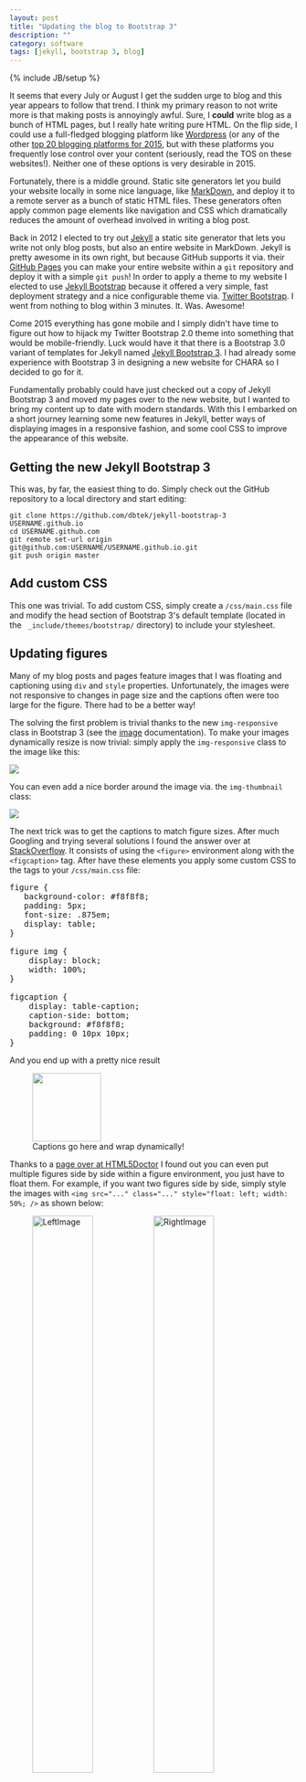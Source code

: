 ```yaml
---
layout: post
title: "Updating the blog to Bootstrap 3"
description: ""
category: software
tags: [jekyll, bootstrap 3, blog]
---
```

{% include JB/setup %}

It seems that every July or August I get the sudden urge to blog and this year
appears to follow that trend.
I think my primary reason to not write more is that making posts is annoyingly
awful.
Sure, I **could** write blog as a bunch of HTML pages, but I really hate
writing pure HTML.
On the flip side, I could use a full-fledged blogging platform like
[Wordpress](https://wordpress.com) (or any of the other
[top 20 blogging platforms for 2015](http://thenextweb.com/businessapps/2015/05/11/the-18-best-blogging-and-publishing-platforms-on-the-internet-today/),
but with these platforms you frequently lose control over your content
(seriously, read the TOS on these websites!).
Neither one of these options is very desirable in 2015.

Fortunately, there is a middle ground.
Static site generators let you build your website locally in some nice language,
like [MarkDown](http://daringfireball.net/projects/markdown/), and deploy it
to a remote server as a bunch of static HTML files.
These generators often apply common page elements like navigation and CSS
which dramatically reduces the amount of overhead involved in writing a
blog post.

Back in 2012 I elected to try out [Jekyll](http://jekyllrb.com/) a static
site generator that lets you write not only blog posts, but also an entire
website in MarkDown.
Jekyll is pretty awesome in its own right, but because GitHub supports it via.
their [GitHub Pages](https://pages.github.com) you can make your entire
website within a `git` repository and deploy it with a simple `git push`!
In order to apply a theme to my website I elected to use
[Jekyll Bootstrap](http://jekyllbootstrap.com/) because it offered a very simple,
fast deployment strategy and a nice configurable theme via.
[Twitter Bootstrap](http://getbootstrap.com).
I went from nothing to blog within 3 minutes. It. Was. Awesome!

Come 2015 everything has gone mobile and I simply didn't have time to figure
out how to hijack my Twitter Bootstrap 2.0 theme into something that would
be mobile-friendly.
Luck would have it that there is a Bootstrap 3.0 variant of templates for
Jekyll named [Jekyll Bootstrap 3](https://github.com/dbtek/jekyll-bootstrap-3).
I had already some experience with Bootstrap 3 in designing a new website
for CHARA so I decided to go for it.

Fundamentally probably could have just checked out a copy of Jekyll Bootstrap 3
and moved my pages over to the new website, but I wanted to bring my content
up to date with modern standards.
With this I embarked on a short journey learning some new features in
Jekyll, better ways of displaying images in a responsive fashion, and some
cool CSS to improve the appearance of this website.

## Getting the new Jekyll Bootstrap 3

This was, by far, the easiest thing to do.
Simply check out the GitHub repository to a local directory and start editing:

    git clone https://github.com/dbtek/jekyll-bootstrap-3 USERNAME.github.io
    cd USERNAME.github.com
    git remote set-url origin git@github.com:USERNAME/USERNAME.github.io.git
    git push origin master

## Add custom CSS

This one was trivial. To add custom CSS, simply create a `/css/main.css`
file and modify the head section of Bootstrap 3's default template (located
in the ` _include/themes/bootstrap/` directory) to include your stylesheet.

## Updating figures

Many of my blog posts and pages feature images that I was floating and
captioning using `div` and `style` properties.
Unfortunately, the images were not responsive to changes in page size
and the captions often were too large for the figure.
There had to be a better way!

The solving the first problem is trivial thanks to the new `img-responsive`
class in Bootstrap 3 (see the [image](http://getbootstrap.com/css/#images)
documentation).
To make your images dynamically resize is now trivial: simply apply
the `img-responsive` class to the image like this:

<pre>
<img src="..." class="img-responsive" ... />
</pre>

You can even add a nice border around the image via. the `img-thumbnail` class:

<pre>
<img src="..." class="img-responsive img-thumbnail" ... />
</pre>


The next trick was to get the captions to match figure sizes. After much
Googling and trying several solutions I found the answer over at
[StackOverflow](http://stackoverflow.com/questions/10264463/can-a-figcaption-be-restricted-to-the-width-of-a-responsively-sized-image).
It consists of using the `<figure>` environment along with the `<figcaption>`
tag.
After have these elements you apply some custom CSS to the tags to your
`/css/main.css` file:

<pre>
figure {
   background-color: #f8f8f8;
   padding: 5px;
   font-size: .875em;
   display: table;
}

figure img {
    display: block;
    width: 100%;
}

figcaption {
    display: table-caption;
    caption-side: bottom;
    background: #f8f8f8;
    padding: 0 10px 10px;
}
</pre>

And you end up with a pretty nice result

<figure>
    <img src="/images/blog/100_1937_1.jpg" class="img-responsive img-thumbnail"
        style="width: 120px;" />
    <figcaption>Captions go here and wrap dynamically!</figcaption>
</figure>

Thanks to a [page over at HTML5Doctor](http://html5doctor.com/the-figure-figcaption-elements/)
I found out you can even put multiple figures side by side within a figure
environment, you just have to float them.
For example, if you want two figures side by side, simply style the images with
`<img src="..." class="..." style="float: left; width: 50%; />` as shown
below:

<figure>
    <img class="img-responsive img-thumbnail" style="float: left; width: 50%;"
        src="/images/blog/100_1937_1.jpg"
        alt="LeftImage" />
    <img class="img-responsive img-thumbnail" style="float: left; width: 50%;"
        src="/images/blog/100_1937_1.jpg"
        alt="RightImage" />
    <figcaption>A nice caption that automatically wraps to the width of the figure!</figcaption>
</figure>

Best of all, thanks to the `img-responsive` tag the images will automatically
scale with the browser window.
Annoyingly I couldn't get the code for these figures to display within a `<pre>`
tag, so just look at the source to see how this works.

## Add data-driven, two-level menu navigation

The next step was to refurbish the navigation menu.
In Jekyll-Bootstrap 2.0 use the `group` section of the
[YAML front matter](http://jekyllrb.com/docs/frontmatter/) to put pages
into the navigation section.
In order to get the pages sorted I had to resort to some tricky Liquid
voodoo in order to parse the pages out into top and sub-level navigation
menus.
This was quite flaky and I kept forgetting how to add pages correctly, so
I ended up abandoning it all together and just going for top level menus with
a floating submenu navigation bar on the left.
The results were, shall we say, less than desirable:

<figure>
    <img class="img-responsive img-thumbnail" style="float: left; width: 50%;"
        src="/images/blog/bootstrap2-submenu-on-large-page.png"
        alt="Submenu navigation looked ok on large pages" />
    <img class="img-responsive img-thumbnail" style="float: left; width: 50%;"
        src="/images/blog/bootstrap2-submenu-on-small-page.png"
        alt="But the navigation messed up the appearance of small pages" />
    <figcaption>Submenu navigation on my Bootstrap 2 based website... it was a
        bad idea from the start!</figcaption>
</figure>

Again, back to Google for ideas.
I tried a few solutions including a fairly novel idea of
[parsing the page URLs](http://thinkshout.com/blog/2014/12/creating-dynamic-menus-in-jekyll/)
to make the menus, but in the end it didn't quite give me what I wanted.
After reading about [Jekyll data files](http://jekyllrb.com/docs/datafiles/)
I searched for a demonstration that data files were supported on GitHub.
Fortunately Dale Tournemille had already written a post discussing how to
[create navigation from data files](http://www.tournemille.com/blog/How-to-create-data-driven-navigation-in-Jekyll/).

The process is quite simple.
First you create a YAML file containing the navigation menu you wish to create
and place this in the `_data` directory. Here is a snippit from my
`_data/navigation.yml` file:

<pre>
- title: "Home"
  href: "/"

- title: "Blog"
  href: "/blog/"
  subcategories:
    - subtitle: "Most recent"
      subhref: "/blog/"
      subhref: "/blog/categories.html"
    - subtitle: "List by tag"
      subhref: "/blog/tags.html"

- title: "Research"
  href: "/research/"
  subcategories:
    - subtitle: "Publications"
      subhref: "/research/publications.html"
    - subtitle: "CV"
      subhref: "/research/Kloppenborg_CV.pdf"
    - subtitle: "epsilon Aurigae"
      subhref: "/research/epsilon-aurigae"

- title: "My Software"
  href: "/software/"

- title: "Contact"
  href: "/contact.html"
</pre>

The contents of this file will be accessable via. the `site.data.navigation`
variable.
Next I extracted the core of the navigation template from Dale's website
and pasted it into my
[`_include/navigation`](https://github.com/bkloppenborg/bkloppenborg.github.com/tree/master/_includes/navigation)
file and made a few minor modifications.

Finally, we need to call the `navigation` script when we generate the pages.
This is easily accomplished by modifying the Bootstrap 3 default theme
(i.e. the `_include/themes/bootstrap/default.html` file) by replacing the
call to `JB/pages_list` with our own `navigation` page:

<pre>
{% raw %}
Comment out these lines:
  {% assign pages_list = site.pages %}
  {% include JB/pages_list %}
And replace with this:
  {% include navigation %}
{% endraw %}
</pre>

The result? Much better looking navigation menus that intelligently respond
to changes in screen size:

<figure>
    <img class="img-responsive img-thumbnail" style="float: left; width: 50%;"
        src="/images/blog/bootstrap3-navigation-menu-large-screen.png"
        alt="New navigation menu on large screens" />
    <img class="img-responsive img-thumbnail" style="float: left; width: 50%;"
        src="/images/blog/bootstrap3-navigation-menu-small-screen.png"
        alt="New navigation menu on small screens" />
    <figcaption>The new Bootstrap 3 navigation menus using Jekyll data file
        support are super easy to update and look great on a variety of screen
        sizes</figcaption>
</figure>


## Move the blog to a subdirectory

Next I wanted to move my blog posts into the `blog` subdirectory.
Fortunately this is trivial to do.
Open up the `_config.yml` file and prefix `/blog` onto the permalink like so:

    permalink: /blog/:categories/:year/:month/:day/:title


## Custom blog category pages

While browsing other Jekyll blogs I stumbled upon the
[blog at gladis.org](http://blog.gladis.org).
One really nice feature there is the ability to click on the categories and
be taken to a page which list all blog posts under that category.
I thought this was an automatic feature of Jekyll, but evidently it is not.
There were lots of solutions for how to do this including a fairly nice
solution using templates by Christian Specht over at
[StackOverflow](http://stackoverflow.com/questions/1408824/an-easy-way-to-support-tags-in-a-jekyll-blog);
however, this split tags with spaces which was an undesirable consequence of
their sorting method.
In the end I just adopted the simple method of parsing the `site.categories`
array for a specific tag and inserting that as a HTML file.
You can see a sample implementation of this method
[for my software category page](https://github.cum/bkloppenborg/bkloppenborg.github.com/tree/master/blog/software/index.md).

The next step was to apply a theme to clean up the appearance of the dates
in the category list.
Again, I returned to [gladis.org](http://blog.gladis.org) and inspected their
source code.
The most important change was forcing the font to be monospace, beyond that
the remaining changes to CSS were just cosmetic.
Thus I added the following lines to my `css/main.css` file I created above.

<pre>
ul.posts {
  list-style-type: none;
  margin-bottom: 2em;
}

ul.posts li {
  line-height: 1.75em;
}

ul.posts span {
  color: #aaa;
  font-family: Monaco, "Courier New", monospace;
  font-size: 90%;
}
</pre>

## Improving the tag page

My final change was improving the way the tags page displayed.
In my old blog I found some code that changed the styling so that tags appeared
in a tag wall rather than an unordered list.
I don't remember where I found the code, so I'll just point you to my
[blog/tag.md](https://github.cum/bkloppenborg/bkloppenborg.github.com/tree/master/blog/tags.md)
file.

The code consists of two primary blocks.
The top block simply creates a list of tags (in no particular order) with
the CSS class `tag-box` (see below) and the bottom block of code simply prints
all posts with that specific tag.

To give the tag list a nice look I added a little bit of custom CSS which
collapse the unordered tag list into small gray boxes:

<pre>
.tag-box {
	list-style:none;
	margin:0;
	padding:5px 0 ;
	overflow:hidden;
}
.tag-box li {
	line-height:28px;
}
.tag-box.inline li {
	float:left;
}
.tag-box a {
	padding: 3px 6px;
	margin: 2px;
	background: #eee;
	color:#005F6B;
	border-radius: 3px;
	text-decoration:none;
}
.tag-box a span{
	vertical-align:super;
	font-size:0.8em;
}
.tag-box a.active {
	background:#57A957;
	border:1px solid #4C964D;
	color:#FFF;
}
</pre>

## The end result

In the end converting my blog from Jekyll Bootstrap 2 to Jekyll Bootstrap 3
took the better part of a day.
Most of this time was researching how I could make some minor modifications
due to the limitations imposed by Jekyll's Liquid templating engine.
My website is now mobile friendly and I fixed several small things that were
bothering me about is layout and navigation menu.
Whether or not these changes will be enough to keep me blogging on a more
routine basis remains to be seen...
